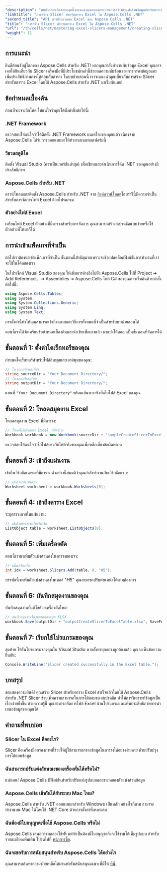 ```yaml
---
"description": "บทช่วยสอนที่ครอบคลุมนี้จะแนะนำคุณตลอดกระบวนการสร้างตัวแบ่งส่วนข้อมูลสำหรับตาราง Excel โดยใช้ Aspose.Cells สำหรับ .NET เรียนรู้วิธีการตั้งค่าสภาพแวดล้อม โหลดเวิร์กบุ๊ก Excel และเพิ่มตัวแบ่งส่วนข้อมูลแบบโต้ตอบเพื่อเพิ่มประสิทธิภาพการวิเคราะห์ข้อมูลของคุณ"
"linktitle": "การสร้าง Slicer สำหรับตาราง Excel ใน Aspose.Cells .NET"
"second_title": "API การประมวลผล Excel ของ Aspose.Cells .NET"
"title": "การสร้าง Slicer สำหรับตาราง Excel ใน Aspose.Cells .NET"
"url": "/th/cells/net/mastering-excel-slicers-management/creating-slicer-for-excel-table/"
"weight": 11
---
```


## การแนะนำ

ยินดีต้อนรับสู่โลกของ Aspose.Cells สำหรับ .NET! หากคุณกำลังทำงานกับข้อมูล Excel คุณอาจเคยได้ยินเกี่ยวกับ Slicer เครื่องมือที่มีประโยชน์เหล่านี้ช่วยลดความซับซ้อนของการกรองข้อมูลและเพิ่มประสิทธิภาพการโต้ตอบกับตาราง ในบทช่วยสอนนี้ เราจะแนะนำคุณเกี่ยวกับการสร้าง Slicer สำหรับตาราง Excel โดยใช้ Aspose.Cells สำหรับ .NET มาเริ่มกันเลย!

## ข้อกำหนดเบื้องต้น

ก่อนที่จะเจาะลึกโค้ด ให้แน่ใจว่าคุณได้ตั้งค่าสิ่งต่อไปนี้:

### .NET Framework
ตรวจสอบให้แน่ใจว่าได้ติดตั้ง .NET Framework บนเครื่องของคุณแล้ว เนื่องจาก Aspose.Cells ได้รับการออกแบบมาให้ทำงานบนแพลตฟอร์มนี้

### วิชวลสตูดิโอ
ติดตั้ง Visual Studio (ควรเป็นเวอร์ชันล่าสุด) เพื่อเขียนและดำเนินการโค้ด .NET ของคุณอย่างมีประสิทธิภาพ

### Aspose.Cells สำหรับ .NET
ดาวน์โหลดและติดตั้ง Aspose.Cells สำหรับ .NET จาก [ลิงค์ดาวน์โหลด](https://releases.aspose.com/cells/net/)ไลบรารีนี้มีความจำเป็นสำหรับการจัดการไฟล์ Excel ด้วยโปรแกรม

### ตัวอย่างไฟล์ Excel
เตรียมไฟล์ Excel ตัวอย่างที่มีตารางสำหรับการจัดการ คุณสามารถสร้างสเปรดชีตแบบง่ายหรือใช้ตัวอย่างที่ให้มาก็ได้

## การนำเข้าแพ็คเกจที่จำเป็น

ต่อไปเราต้องนำเข้าแพ็กเกจที่จำเป็น ขั้นตอนนี้สำคัญมากเพราะจะช่วยปลดล็อกฟังก์ชันการทำงานที่เราจะใช้ในโค้ดของเรา

ในโปรเจ็กต์ Visual Studio ของคุณ ให้เพิ่มการอ้างอิงไปยัง Aspose.Cells ไปที่ Project ➔ Add Reference... ➔ Assemblies ➔ Aspose.Cells ไฟล์ C# ของคุณควรเริ่มต้นด้วยคำสั่งต่อไปนี้:

```csharp
using Aspose.Cells.Tables;
using System;
using System.Collections.Generic;
using System.Linq;
using System.Text;
```

การตั้งค่านี้ทำให้คุณสามารถเข้าถึงคลาสและวิธีการทั้งหมดที่จำเป็นสำหรับบทช่วยสอนได้

ตอนนี้เราได้จัดเตรียมข้อกำหนดเบื้องต้นและนำเข้าแพ็คเกจแล้ว มาแบ่งโค้ดออกเป็นขั้นตอนที่จัดการได้

## ขั้นตอนที่ 1: ตั้งค่าไดเร็กทอรีของคุณ

กำหนดไดเร็กทอรีสำหรับไฟล์อินพุตและเอาต์พุตของคุณ:

```csharp
// ไดเรกทอรีแหล่งที่มา
string sourceDir = "Your Document Directory/";
// ไดเรกทอรีเอาท์พุต
string outputDir = "Your Document Directory/";
```

แทนที่ `"Your Document Directory"` พร้อมเส้นทางจริงที่เก็บไฟล์ Excel ของคุณ

## ขั้นตอนที่ 2: โหลดสมุดงาน Excel

โหลดสมุดงาน Excel ที่มีตาราง:

```csharp
// โหลดไฟล์ตัวอย่าง Excel ที่มีตาราง
Workbook workbook = new Workbook(sourceDir + "sampleCreateSlicerToExcelTable.xlsx");
```

ตรวจสอบให้แน่ใจว่าชื่อไฟล์ตรงกับไฟล์จริงของคุณเพื่อหลีกเลี่ยงข้อผิดพลาด

## ขั้นตอนที่ 3: เข้าถึงแผ่นงาน

เข้าถึงเวิร์กชีตเฉพาะที่มีตาราง ตัวอย่างนี้สมมติว่าคุณกำลังทำงานกับเวิร์กชีตแรก:

```csharp
// เข้าถึงแผ่นงานแรก
Worksheet worksheet = workbook.Worksheets[0];
```

## ขั้นตอนที่ 4: เข้าถึงตาราง Excel

ระบุตารางภายในแผ่นงาน:

```csharp
// เข้าถึงตารางแรกในเวิร์กชีต
ListObject table = worksheet.ListObjects[0];
```

## ขั้นตอนที่ 5: เพิ่มเครื่องตัด

ตอนนี้เรามาเพิ่มตัวแบ่งส่วนลงในตารางของเรา:

```csharp
// เพิ่มเครื่องหั่น
int idx = worksheet.Slicers.Add(table, 0, "H5");
```

บรรทัดนี้จะเพิ่มตัวแบ่งส่วนลงในเซลล์ "H5" คุณสามารถปรับตำแหน่งได้ตามต้องการ

## ขั้นตอนที่ 6: บันทึกสมุดงานของคุณ

บันทึกสมุดงานที่แก้ไขด้วยเครื่องตัดใหม่:

```csharp
// บันทึกสมุดงานในรูปแบบเอาต์พุต XLSX
workbook.Save(outputDir + "outputCreateSlicerToExcelTable.xlsx", SaveFormat.Xlsx);
```

## ขั้นตอนที่ 7: เรียกใช้โปรแกรมของคุณ

สุดท้าย ให้รันโปรแกรมของคุณใน Visual Studio หากตั้งค่าทุกอย่างถูกต้องแล้ว คุณจะเห็นข้อความยืนยัน:

```csharp
Console.WriteLine("Slicer created successfully in the Excel table.");
```

## บทสรุป

ขอแสดงความยินดี! คุณสร้าง Slicer สำหรับตาราง Excel สำเร็จแล้วโดยใช้ Aspose.Cells สำหรับ .NET Slicer ช่วยเพิ่มความสามารถในการโต้ตอบของสเปรดชีต ทำให้การวิเคราะห์ข้อมูลเป็นเรื่องง่ายยิ่งขึ้น ด้วยความรู้นี้ คุณสามารถจัดการไฟล์ Excel ผ่านโปรแกรมและเพิ่มประสิทธิภาพการนำเสนอข้อมูลของคุณได้

## คำถามที่พบบ่อย

### Slicer ใน Excel คืออะไร?
Slicer คือเครื่องมือกรองภาพที่ช่วยให้ผู้ใช้สามารถกรองข้อมูลในตารางได้อย่างง่ายดาย ช่วยปรับปรุงการโต้ตอบข้อมูล

### ฉันสามารถปรับแต่งลักษณะของเครื่องหั่นได้หรือไม่?
แน่นอน! Aspose.Cells มีฟังก์ชันสำหรับปรับแต่งรูปแบบและขนาดของตัวแบ่งส่วนข้อมูล

### Aspose.Cells เข้ากันได้กับระบบ Mac ไหม?
Aspose.Cells สำหรับ .NET ออกแบบมาสำหรับ Windows เป็นหลัก อย่างไรก็ตาม สามารถทำงานบน Mac ได้โดยใช้ .NET Core ด้วยการตั้งค่าที่เหมาะสม

### ฉันต้องมีใบอนุญาตเพื่อใช้ Aspose.Cells หรือไม่
Aspose.Cells เสนอการทดลองใช้ฟรี แต่จำเป็นต้องมีใบอนุญาตจึงจะใช้งานได้เต็มรูปแบบ สำหรับรายละเอียดเพิ่มเติม โปรดไปที่ [หน้าการซื้อ](https://purchase-aspose.com/buy).

### ฉันจะขอรับการสนับสนุนสำหรับ Aspose.Cells ได้อย่างไร
คุณสามารถค้นหาความช่วยเหลือได้ผ่านฟอรัมสนับสนุนเฉพาะที่มีให้ [ที่นี่](https://forum-aspose.com/c/cells/9).